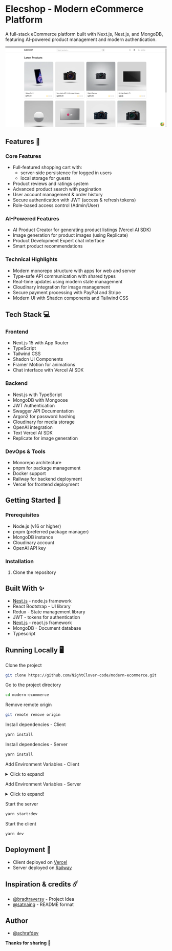# Elecshop - Modern eCommerce Platform

A full-stack eCommerce platform built with Next.js, Nest.js, and MongoDB, featuring AI-powered product management and modern authentication.

![Elecshop preview image](./apps/web/public/images/preview.png)

## Features 🚀

### Core Features
- Full-featured shopping cart with:
  - server-side persistence for logged in users
  - local storage for guests
- Product reviews and ratings system
- Advanced product search with pagination
- User account management & order history
- Secure authentication with JWT (access & refresh tokens)
- Role-based access control (Admin/User)

### AI-Powered Features
- AI Product Creator for generating product listings (Vercel AI SDK)
- Image generation for product images (using Replicate)
- Product Development Expert chat interface
- Smart product recommendations

### Technical Highlights
- Modern monorepo structure with apps for web and server
- Type-safe API communication with shared types
- Real-time updates using modern state management
- Cloudinary integration for image management
- Secure payment processing with PayPal and Stripe
- Modern UI with Shadcn components and Tailwind CSS

## Tech Stack 💻

### Frontend
- Next.js 15 with App Router
- TypeScript
- Tailwind CSS
- Shadcn UI Components
- Framer Motion for animations
- Chat interface with Vercel AI SDK

### Backend
- Nest.js with TypeScript
- MongoDB with Mongoose
- JWT Authentication
- Swagger API Documentation
- Argon2 for password hashing
- Cloudinary for media storage
- OpenAI integration
- Text Vercel AI SDK
- Replicate for image generation

### DevOps & Tools
- Monorepo architecture
- pnpm for package management
- Docker support
- Railway for backend deployment
- Vercel for frontend deployment

## Getting Started 🏃

### Prerequisites
- Node.js (v16 or higher)
- pnpm (preferred package manager)
- MongoDB instance
- Cloudinary account
- OpenAI API key

### Installation

1. Clone the repository

## Built With ✨

- [Nest.js](https://nestjs.com/) - node.js framework
- React Bootstrap - UI library
- Redux - State management library
- JWT - tokens for authentication
- [Next.js](https://nextjs.org/) - react.js framework
- MongoDB - Document database
- Typescript

## Running Locally 🖥️

Clone the project

```bash
git clone https://github.com/NightClover-code/modern-ecommerce.git
```

Go to the project directory

```bash
cd modern-ecommerce
```

Remove remote origin

```bash
git remote remove origin
```

Install dependencies - Client

```bash
yarn install
```

Install dependencies - Server

```bash
yarn install
```

Add Environment Variables - Client

<details>
  <summary>Click to expand!</summary>
  
  - `NEXT_PUBLIC_PAYPAL_CLIENT_ID`
</details>

Add Environment Variables - Server

<details>
  <summary>Click to expand!</summary>
  
  - `MONGODB_PASSWORD`
  - `MONGODB_DATABASE_NAME` 
  - `JWT_SECRET`
  - `MONGODB_URL` 
  - `SESSION_KEY`
  - `CLIENT_URL`
  - `CLOUDINARY_API_KEY`
  - `CLOUDINARY_API_SECRET`
  - `CLOUDINARY_NAME`
</details>

Start the server

```bash
yarn start:dev
```

Start the client

```bash
yarn dev
```

## Deployment 🚀
 - Client deployed on [Vercel](https://vercel.com/)
 - Server deployed on [Railway](https://railway.app/)
 
 
## Inspiration & credits ☄️
 - [@bradtraversy](https://www.youtube.com/@TraversyMedia) - Project Idea
 - [@satnaing](https://github.com/satnaing) - README format

## Author
- [@achrafdev](https://achrafdev.com)

**Thanks for sharing** 🚀

